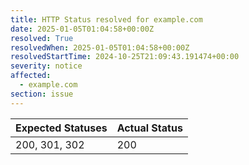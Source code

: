 ```yaml
---
title: HTTP Status resolved for example.com
date: 2025-01-05T01:04:58+00:00Z
resolved: True
resolvedWhen: 2025-01-05T01:04:58+00:00Z
resolvedStartTime: 2024-10-25T21:09:43.191474+00:00
severity: notice
affected:
  - example.com
section: issue
---
```


| Expected Statuses | Actual Status  |
|-------------------|----------------|
| 200, 301, 302 | 200 |
